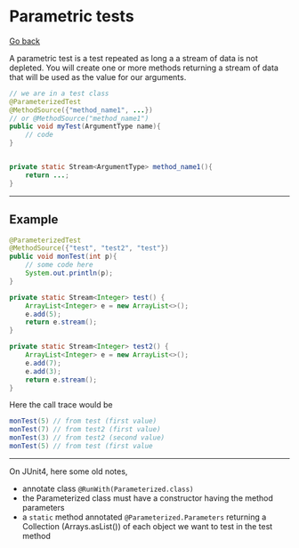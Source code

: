 # Parametric tests

[Go back](..)

A parametric test is a test repeated as long a a
stream of data is not depleted.
You will create one or more methods returning
a stream of data that will be used as the value for
our arguments.

```java
// we are in a test class
@ParameterizedTest
@MethodSource({"method_name1", ...})
// or @MethodSource("method_name1")
public void myTest(ArgumentType name){
    // code
}


private static Stream<ArgumentType> method_name1(){
    return ...;
}
```

<hr class="sr">

## Example

```java
@ParameterizedTest
@MethodSource({"test", "test2", "test"})
public void monTest(int p){
    // some code here
    System.out.println(p);
}

private static Stream<Integer> test() {
    ArrayList<Integer> e = new ArrayList<>();
    e.add(5);
    return e.stream();
}

private static Stream<Integer> test2() {
    ArrayList<Integer> e = new ArrayList<>();
    e.add(7);
    e.add(3);
    return e.stream();
}
```

Here the call trace would be

```java
monTest(5) // from test (first value)
monTest(7) // from test2 (first value)
monTest(3) // from test2 (second value)
monTest(5) // from test (first value
```

<hr class="sr">

On JUnit4, here some old notes,

* annotate class ``@RunWith(Parameterized.class)``
* the Parameterized class must have a constructor
having the method parameters
* a ``static`` method annotated `@Parameterized.Parameters`
returning a Collection (Arrays.asList()) of each object
  we want to test in the test method